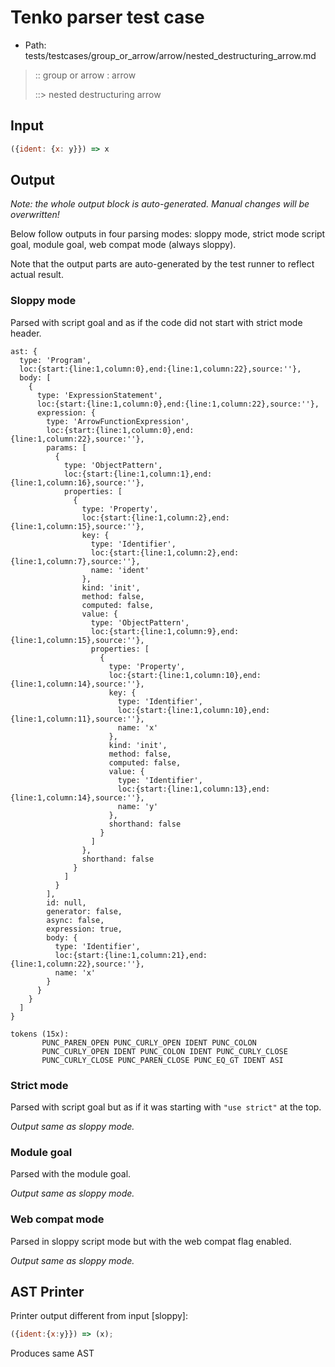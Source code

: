# Tenko parser test case

- Path: tests/testcases/group_or_arrow/arrow/nested_destructuring_arrow.md

> :: group or arrow : arrow
>
> ::> nested destructuring arrow

## Input

`````js
({ident: {x: y}}) => x
`````

## Output

_Note: the whole output block is auto-generated. Manual changes will be overwritten!_

Below follow outputs in four parsing modes: sloppy mode, strict mode script goal, module goal, web compat mode (always sloppy).

Note that the output parts are auto-generated by the test runner to reflect actual result.

### Sloppy mode

Parsed with script goal and as if the code did not start with strict mode header.

`````
ast: {
  type: 'Program',
  loc:{start:{line:1,column:0},end:{line:1,column:22},source:''},
  body: [
    {
      type: 'ExpressionStatement',
      loc:{start:{line:1,column:0},end:{line:1,column:22},source:''},
      expression: {
        type: 'ArrowFunctionExpression',
        loc:{start:{line:1,column:0},end:{line:1,column:22},source:''},
        params: [
          {
            type: 'ObjectPattern',
            loc:{start:{line:1,column:1},end:{line:1,column:16},source:''},
            properties: [
              {
                type: 'Property',
                loc:{start:{line:1,column:2},end:{line:1,column:15},source:''},
                key: {
                  type: 'Identifier',
                  loc:{start:{line:1,column:2},end:{line:1,column:7},source:''},
                  name: 'ident'
                },
                kind: 'init',
                method: false,
                computed: false,
                value: {
                  type: 'ObjectPattern',
                  loc:{start:{line:1,column:9},end:{line:1,column:15},source:''},
                  properties: [
                    {
                      type: 'Property',
                      loc:{start:{line:1,column:10},end:{line:1,column:14},source:''},
                      key: {
                        type: 'Identifier',
                        loc:{start:{line:1,column:10},end:{line:1,column:11},source:''},
                        name: 'x'
                      },
                      kind: 'init',
                      method: false,
                      computed: false,
                      value: {
                        type: 'Identifier',
                        loc:{start:{line:1,column:13},end:{line:1,column:14},source:''},
                        name: 'y'
                      },
                      shorthand: false
                    }
                  ]
                },
                shorthand: false
              }
            ]
          }
        ],
        id: null,
        generator: false,
        async: false,
        expression: true,
        body: {
          type: 'Identifier',
          loc:{start:{line:1,column:21},end:{line:1,column:22},source:''},
          name: 'x'
        }
      }
    }
  ]
}

tokens (15x):
       PUNC_PAREN_OPEN PUNC_CURLY_OPEN IDENT PUNC_COLON
       PUNC_CURLY_OPEN IDENT PUNC_COLON IDENT PUNC_CURLY_CLOSE
       PUNC_CURLY_CLOSE PUNC_PAREN_CLOSE PUNC_EQ_GT IDENT ASI
`````

### Strict mode

Parsed with script goal but as if it was starting with `"use strict"` at the top.

_Output same as sloppy mode._

### Module goal

Parsed with the module goal.

_Output same as sloppy mode._

### Web compat mode

Parsed in sloppy script mode but with the web compat flag enabled.

_Output same as sloppy mode._

## AST Printer

Printer output different from input [sloppy]:

````js
({ident:{x:y}}) => (x);
````

Produces same AST
